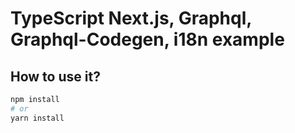 # TypeScript Next.js, Graphql, Graphql-Codegen, i18n example

## How to use it?


```bash
npm install
# or
yarn install
```
